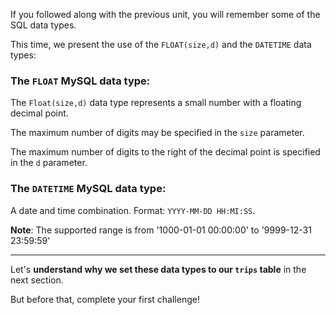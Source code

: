 If you followed along with the previous unit, you will remember some of the SQL data types.

This time, we present the use of the `FLOAT(size,d)` and the `DATETIME` data types:

### The `FLOAT` MySQL data type: 

The `Float(size,d)` data type represents a small number with a floating decimal point.

The maximum number of digits may be specified in the `size` parameter. 

The maximum number of digits to the right of the decimal point is specified in the `d` parameter.

### The `DATETIME` MySQL data type:

A date and time combination. Format: `YYYY-MM-DD HH:MI:SS`.

__Note__: The supported range is from '1000-01-01 00:00:00' to '9999-12-31 23:59:59'

---

Let's __understand why we set these data types to our `trips` table__ in the next section.

But before that, complete your first challenge!